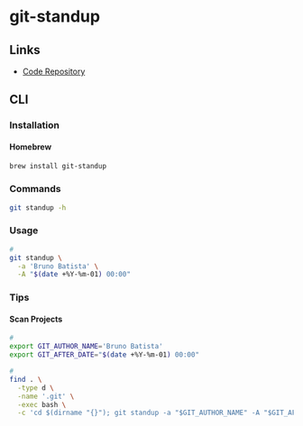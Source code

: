 # git-standup

## Links

- [Code Repository](https://github.com/kamranahmedse/git-standup)

## CLI

### Installation

#### Homebrew

```sh
brew install git-standup
```

### Commands

```sh
git standup -h
```

### Usage

```sh
#
git standup \
  -a 'Bruno Batista' \
  -A "$(date +%Y-%m-01) 00:00"
```

### Tips

#### Scan Projects

```sh
#
export GIT_AUTHOR_NAME='Bruno Batista'
export GIT_AFTER_DATE="$(date +%Y-%m-01) 00:00"

#
find . \
  -type d \
  -name '.git' \
  -exec bash \
  -c 'cd $(dirname "{}"); git standup -a "$GIT_AUTHOR_NAME" -A "$GIT_AFTER_DATE"' \;
```
